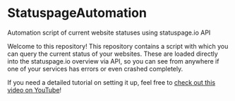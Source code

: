# StatuspageAutomation
Automation script of current website statuses using statuspage.io API

Welcome to this repository!
This repository contains a script with which you can query the current status of your websites.
These are loaded directly into the statuspage.io overview via API, so you can see from anywhere if one of your services has errors or even crashed completely.

If you need a detailed tutorial on setting it up, feel free to [check out this video on YouTube](https://youtube.com/EasyTec100)!
